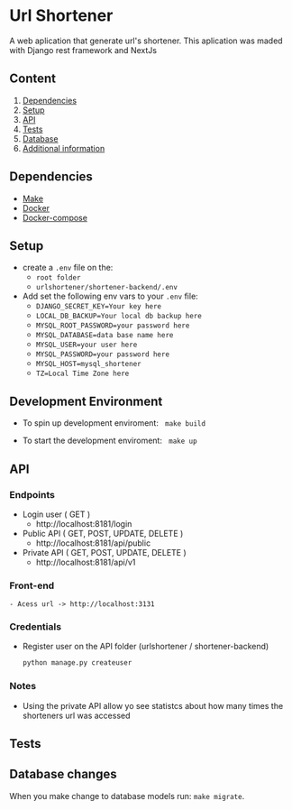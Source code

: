 # Url Shortener

A web aplication that generate url's shortener. This aplication was maded with Django rest framework and NextJs

## Content

1. [Dependencies](#dependencies)
2. [Setup](#setup)
4. [API](#api)
6. [Tests](#tests)
7. [Database](#database-changes)
8. [Additional information](#additional-information)

## Dependencies

- [Make](https://www.gnu.org/doc/doc.html)
- [Docker](https://docs.docker.com/reference/)
- [Docker-compose](https://docs.docker.com/compose/)

## Setup

- create a `.env` file on the:
  - `root folder` 
  - `urlshortener/shortener-backend/.env`
- Add set the following env vars to your `.env` file:
  - `DJANGO_SECRET_KEY=Your key here`
  - `LOCAL_DB_BACKUP=Your local db backup here`
  - `MYSQL_ROOT_PASSWORD=your password here`
  - `MYSQL_DATABASE=data base name here`
  - `MYSQL_USER=your user here`
  - `MYSQL_PASSWORD=your password here`
  - `MYSQL_HOST=mysql_shortener`
  - `TZ=Local Time Zone here`

## Development Environment

- To spin up development enviroment: &nbsp; `make build`

- To start the development enviroment: &nbsp; `make up` 

## API

### Endpoints
  - Login user ( GET )
    - http://localhost:8181/login
  - Public API ( GET, POST, UPDATE, DELETE )
    - http://localhost:8181/api/public
  - Private API ( GET, POST, UPDATE, DELETE )
    - http://localhost:8181/api/v1

### Front-end
    - Acess url -> http://localhost:3131
### Credentials 
  - Register user on the API folder (urlshortener / shortener-backend)
    ```bash
    python manage.py createuser
    ```

### Notes

- Using the private API allow yo see statistcs about how many times the shorteners url was accessed


## Tests


## Database changes

When you make change to database models run: `make migrate`.



